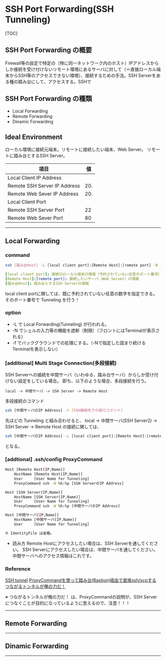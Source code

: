 # SSH Port Forwarding(SSH Tunneling)

[TOC]

## SSH Port Forwarding の概要
Firewall等の設定で特定の（特に同一ネットワーク内のホスト）IPアドレスからしか接続を受け付けないリモート環境にあるサーバに対して（＝直接ローカル端末からSSH等のアクセスできない環境）、接続するための手法。SSH Serverをある種の踏み台にして、アクセスする。SSHで



## SSH Port Forwarding の種類

* Local Forwarding
* Remote Forwarding
* Dinamic Forwarding

## Ideal Environment
ローカル環境に接続元端末。リモートに接続したい端末、Web Server。
リモートに踏み台とするSSH Server。

| 項目 | 値 |
| ------- | ---------- |
| Local  Client     IP Address |  |
| Remote SSH Server IP Address | 20. |
| Remote Web Sever  IP Address | 20. |
| Local  Client     Port |  |
| Remote SSH Server Port | 22 |
| Remote Web Sever  Port | 80 |

***
## Local Forwarding

### command
```bash
ssh [踏み台Host] -L [local client port]:[Remote Host]:[remote port] -N -f
```
```yaml
[local client port]: 接続元ローカル端末の情報（予約されていない任意のポート番号）
[Remote Host]:[remote port]: 接続したいサーバ（Web Server）の情報
[踏み台Host]: 踏み台とするSSH Serverの情報
```
local client portに関しては、既に予約されていない任意の数字を指定できる。そのポート番号で Tunneling を行う！

### option
* -L で Local Forwarding(Tunneling) が行われる。
* -N でシェルの入力等の機能を遮断（制限）（フロントにはTerminalが表示される）
* -f でバックグラウンドでの処理にする。（-Nで指定した固まり続けるTerminalを表示しない）

### [additional] Multi Stage Connection(多段接続)
SSH Serverへの接続を中間サーバ（いわゆる、踏み台サーバ）からしか受け付けない設定をしている場合。
即ち、以下のような場合、多段接続を行う。
```
local -> 中間サーバ -> SSH Server -> Remote Host 
```
多段接続のコマンド
```bash
ssh [中間サーバのIP Address] -t [SSH接続先での実行コマンド]
```

先ほどの Tunneling と組み合わせると、
local -> 中間サーバ(SSH Server2) -> SSH Server -> Remote Host の接続に関しては、
```bash
ssh [中間サーバのIP Address] -L [local client port]:[Remote Host]:[remote port] -N -f  -t ssh [SSH Server IP Address]
```
となる。

### [addtional] .ssh/config ProxyCommand

```bash
Host [Remote Host(IP,Name)]
    HostName [Remote Host(IP,Name)]
    User     [User Name for Tunneling]
    ProxyCommand ssh -W %h:%p [SSH ServerのIP Address]

Host [SSH Server(IP,Name)]
    HostName [SSH Server(IP,Name)]
    User     [User Name for Tunneling]
    ProxyCommand ssh -W %h:%p [中間サーバのIP Address]

Host [中間サーバ(IP,Name)]
    HostName [中間サーバ(IP,Name)]
    User     [User Name for Tunneling]

※ IdentityFile は省略。
```
* 読み方
Remote Hostにアクセスしたい場合は、SSH Serverを通してください。
SSH Serverにアクセスしたい場合は、中間サーバを通してください。
中間サーバへのアクセス情報はこれです。

### Reference
[SSH tunnel](https://ssh.com/ssh/tunneling)
[ProxyCommandを使って踏み台(Bastion)経由で直接ssh/scpする](https://dev.classmethod.jp/beginners/direct-ssh-by-proxycommand/)
[つながるトンネルが俺の力だ！](https://note.crohaco.net/2017/ssh-tunnel/)

※ つながるトンネルが俺の力だ！ は、ProxyCommandの説明が、SSH Serverにつなぐことが目的になっているように思えるので、注意！！！


***
## Remote Forwarding



***
## Dinamic Forwarding



***

